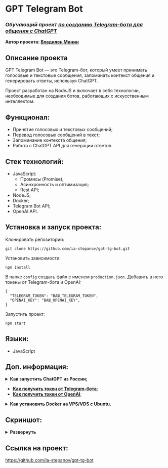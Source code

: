 # GPT Telegram Bot
### ***Обучающий проект [по созданию Telegram-бота для общения с ChatGPT](https://youtu.be/-6ufFPvp6CY)***  
**Автор проекта: [Владилен Минин](https://www.youtube.com/@VladilenMinin)**

## Описание проекта
GPT Telegram Bot — это Telegram-бот, который умеет принимать голосовые и текстовые сообщения, запоминать контекст общения и генерировать ответы, используя ChatGPT. 

Проект разработан на NodeJS и включает в себя технологии, необходимые для создания ботов, работающих с искусственным интеллектом.

## Функционал:
- Принятие голосовых и текстовых сообщений;
- Перевод голосовых сообщений в текст;
- Запоминание контекста общения;
- Работа с ChatGPT API для генерации ответов.

## Стек технологий:
- JavaScript:
  - Промисы (Promise);
  - Асинхронность и оптимизация;
  - Rest API;
- NodeJS;
- Docker;
- Telegram Bot API;
- OpenAI API.

## Установка и запуск проекта:
Клонировать репозиторий:

    git clone https://github.com/ia-stepanov/gpt-tg-bot.git

Установить зависимости:

    npm install

В папке `config` создать файл с именем `production.json`. Добавить в него токены от Telegram-бота и OpenAI: 
```
{
  "TELEGRAM_TOKEN": "ВАШ_TELEGRAM_TOKEN",
  "OPENAI_KEY": "ВАШ_OPENAI_KEY",
}
```

Запустить проект:

    npm start

## Языки:
- JavaScript

## Доп. информация:
<details><summary><b>Как запустить ChatGPT из России;</b></summary>

**Шаг 1. Установка VPN**  
Выберите и установите VPN-сервис. Например **[ExpressVPN](https://www.expressvpn.com/ru)**. Он поддерживает оплату через Qiwi.

**Шаг 2. Регистрация на ChatGPT**  
Запустите VPN и подключитесь к серверу в США. Зайдите на сайт **[ChatGPT](https://chat.openai.com/chat)** и зарегистрируйтесь, используя свой Google аккаунт.

**Шаг 3. Покупка телефонного номера**  
Далее понадобится телефонный номер. Зайдите в **[OnlineSIM](https://onlinesim.io/v2/numbers)** и закажите, например, латвийский номер для OpenAI. Сервис поддерживает российские карты.

**Шаг 4. Ввод номера на ChatGPT**  
Вернитесь на сайт ChatGPT и введите арендованный номер в соответствующее поле.

**Шаг 5. Подтверждение номера телефона**  
Перейдите обратно на сайт OnlineSIM, скопируйте SMS-сообщение с кодом подтверждения. Вставьте код в поле на сайте ChatGPT, чтобы завершить процесс подтверждения.

**Источник**: [Бэкдор, Как запустить ChatGPT из России в 5 шагов](https://t.me/whackdoor/2787)
</details>

- **[Как получить токен от Telegram-бота](https://youtu.be/-6ufFPvp6CY?t=468)**;
- **[Как получить токен от OpenAI](https://youtu.be/-6ufFPvp6CY?t=2744)**;

<details><summary><b>Как установить Docker на VPS/VDS с Ubuntu.</b></summary>

Синхронизировать пакетную базу apt и установить зависимости:
```
sudo apt-get update
```
```
sudo apt-get install \
apt-transport-https \
ca-certificates \
curl \
gnupg \
lsb-release
```

Импортировать GPG-ключ для репозитория docker:
```
curl -fsSL https://download.docker.com/linux/ubuntu/gpg | sudo gpg --dearmor -o /usr/share/keyrings/docker-archive-keyring.gpg
```

Добавить новый репозиторий в список apt: 
```
echo \
  "deb [arch=amd64 signed-by=/usr/share/keyrings/docker-archive-keyring.gpg] https://download.docker.com/linux/ubuntu \
  $(lsb_release -cs) stable" | sudo tee /etc/apt/sources.list.d/docker.list > /dev/null
```

Установить докер:
```
sudo apt-get update
```
```
sudo apt-get install docker-ce docker-ce-cli containerd.io
```

**Источник**: [Selectel, Установка Docker](https://selectel.ru/blog/what-is-docker/#vmashine)
</details>

## Скриншот:
<details><summary><b>Развернуть</b></summary>

[![gpt-tg-bot](https://user-images.githubusercontent.com/86494748/234933102-701cca66-0e99-401a-bbea-07e8d33dfbd4.jpg)](https://childhood.ia-stepanov.ru/)

</details>

## Ссылка на проект:
https://github.com/ia-stepanov/gpt-tg-bot